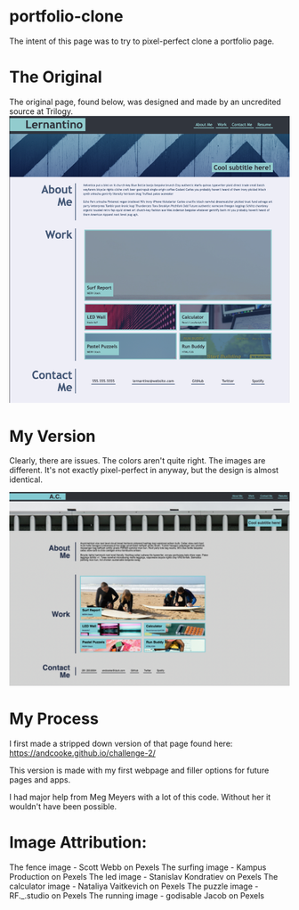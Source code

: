 # portfolio-clone

The intent of this page was to try to pixel-perfect clone a portfolio page. 

# The Original

The original page, found below, was designed and made by an uncredited source at Trilogy. 
!["screen shot of original page"](./assets/images/Template.png)


# My Version

Clearly, there are issues. The colors aren't quite right. The images are different. It's not exactly pixel-perfect in anyway, but the design is almost identical.

!["screen shot of my attempt to pixel perfect copy page"](./assets/images/my-portfolio-clone.jpg)


# My Process

I first made a stripped down version of that page found here: https://andcooke.github.io/challenge-2/

This version is made with my first webpage and filler options for future pages and apps.

I had major help from Meg Meyers with a lot of this code. Without her it wouldn't have been possible. 

# Image Attribution: 

The fence image - Scott Webb on Pexels
The surfing image - Kampus Production on Pexels
The led image - Stanislav Kondratiev on Pexels
The calculator image - Nataliya Vaitkevich on Pexels
The puzzle image - RF._.studio on Pexels
The running image - godisable Jacob on Pexels